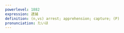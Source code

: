 ```yaml
---
powerlevel: 1882
expression: 逮捕
definition: (n,vs) arrest; apprehension; capture; (P)
pronunciation: たいほ
---
```


